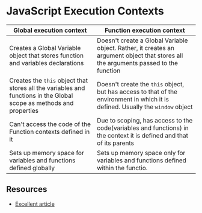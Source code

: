 # JavaScript Execution Contexts

| Global execution context | Function execution context |
| --- | --- |
| Creates a Global Variable object that stores function and variables declarations	| Doesn't create a Global Variable object. Rather, it creates an argument object that stores all the arguments passed to the function |
| Creates the `this` object that stores all the variables and functions in the Global scope as methods and properties	| Doesn't create the `this` object, but has access to that of the environment in which it is defined. Usually the `window` object |
| Can't access the code of the Function contexts defined in it	| Due to scoping, has access to the code(variables and functions) in the context it is defined and that of its parents |
| Sets up memory space for variables and functions defined globally	| Sets up memory space only for variables and functions defined within the functio. |

## Resources

- [Excellent article](https://www.freecodecamp.org/news/execution-context-how-javascript-works-behind-the-scenes)

